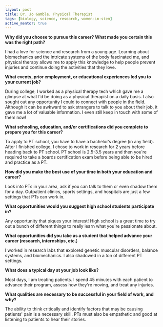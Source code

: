 ```yaml
---
layout: post
title: Dr. Jo Gamble, Physical Therapist
tags: [biology, science, research, women-in-stem]
active_mentor: true
---
```


**Why did you choose to pursue this career?  What made you certain this was the right path?**

I had a love for science and research from a young age. Learning about biomechanics and the intricate systems of the body fascinated me, and physical therapy allows me to apply this knowledge to help people prevent injuries and continue doing the activities that they love.

**What events, prior employment, or educational experiences led you to your current job?**

During college, I worked as a physical therapy tech which gave me a glimpse at what I'd be doing as a physical therapist on a daily basis. I also sought out any opportunity I could to connect with people in the field. Although it can be awkward to ask strangers to talk to you about their job, it gave me a lot of valuable information. I even still keep in touch with some of them now!

**What schooling, education, and/or certifications did you complete to prepare you for this career?**

To apply to PT school, you have to have a bachelor’s degree (in any field). After I finished college, I chose to work in research for 2 years before heading back to PT school. PT school is 2.5-3.5 years and then you're required to take a boards certification exam before being able to be hired and practice as a PT.

**How did you make the best use of your time in both your education and career?**

Look into PTs in your area, ask if you can talk to them or even shadow them for a day. Outpatient clinics, sports settings, and hospitals are just a few settings that PTs can work in.

**What opportunities would you suggest high school students participate in?**


Any opportunity that piques your interest! High school is a great time to try out a bunch of different things to really learn what you're passionate about.

**What opportunities did you take as a student that helped advance your career (research, internships, etc.)**

I worked in research labs that explored genetic muscular disorders, balance systems, and biomechanics. I also shadowed in a ton of different PT settings.

**What does a typical day at your job look like?**

Most days, I am treating patients. I spend 45 minutes with each patient to advance their program, assess how they're moving, and treat any injuries.

**What qualities are necessary to be successful in your field of work, and why?**

The ability to think critically and identify factors that may be causing patients' pain is a necessary skill. PTs must also be empathetic and good at listening to patients to hear their stories.
